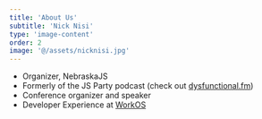 ```yaml
---
title: 'About Us'
subtitle: 'Nick Nisi'
type: 'image-content'
order: 2
image: '@/assets/nicknisi.jpg'
---
```


- Organizer, NebraskaJS
- Formerly of the JS Party podcast (check out [dysfunctional.fm](https://dysfunctional.fm))
- Conference organizer and speaker
- Developer Experience at [WorkOS](https://workos.com)

